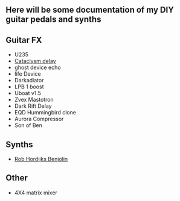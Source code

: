 ## Here will be some documentation of my DIY guitar pedals and synths

## Guitar FX

- U235
- [Cataclysm delay](./cataclysm.md)
- ghost device echo
- life Device
- Darkadiator
- LPB 1 boost
- Uboat v1.5
- Zvex Mastotron
- Dark Rift Delay
- EQD Hummingbird clone
- Aurora Compressor
- Son of Ben

## Synths

- [Rob Hordijks Benjolin](./benjolin.md)

## Other

- 4X4 matrix mixer